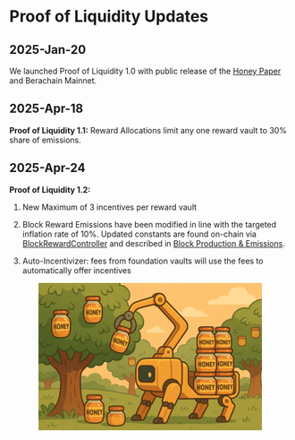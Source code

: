 # Proof of Liquidity Updates

## 2025-Jan-20

We launched Proof of Liquidity 1.0 with public release of the [Honey Paper](https://honeypaper.berachain.com/) and Berachain Mainnet.

## 2025-Apr-18

**Proof of Liquidity 1.1:**   Reward Allocations limit any one reward vault to 30% share of emissions.

## 2025-Apr-24

**Proof of Liquidity 1.2:**
1. New Maximum of 3 incentives per reward vault
2. Block Reward Emissions have been modified in line with the targeted inflation rate of 10%. Updated constants are found on-chain via [BlockRewardController](https://berascan.com/address/0x1AE7dD7AE06F6C58B4524d9c1f816094B1bcCD8e) and described in [Block Production & Emissions](/learn/pol/bgtmath).

3. Auto-Incentivizer: fees from foundation vaults will use the fees to automatically offer incentives

<p align="center">
  <img src="./auto-incentivizer.png" alt="The Auto-Incentivizer">
</p>
